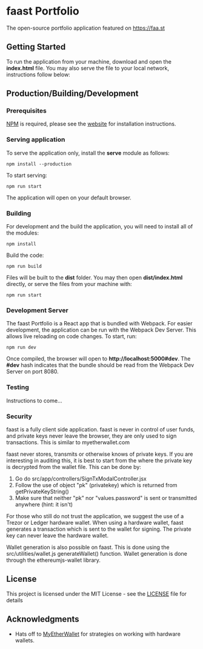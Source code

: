 # faast Portfolio

The open-source portfolio application featured on https://faa.st

## Getting Started

To run the application from your machine, download and open the **index.html** file.
You may also serve the file to your local network, instructions follow below:

## Production/Building/Development

### Prerequisites

[NPM](https://www.npmjs.com/) is required, please see the [website](https://docs.npmjs.com/getting-started/installing-node) for installation instructions.

### Serving application

To serve the application only, install the **serve** module as follows:
```
npm install --production
```

To start serving:
```
npm run start
```

The application will open on your default browser.

### Building

For development and the build the application, you will need to install all of the modules:
```
npm install
```

Build the code:
```
npm run build
```

Files will be built to the **dist** folder. You may then open **dist/index.html** directly, or serve the files from your machine with:
```
npm run start
```

### Development Server

The faast Portfolio is a React app that is bundled with Webpack. For easier development, the application can be run with the Webpack Dev Server. This allows live reloading on code changes. To start, run:
```
npm run dev
```

Once compiled, the browser will open to **http://localhost:5000#dev**. The **#dev** hash indicates that the bundle should be read from the Webpack Dev Server on port 8080.

### Testing

Instructions to come...

### Security

faast is a fully client side application. faast is never in control of user funds, and private keys never leave the browser, they are only used to sign transactions. This is similar to myetherwallet.com

faast never stores, transmits or otherwise knows of private keys. If you are interesting in auditing this, it is best to start from the where the private key is decrypted from the wallet file. This can be done by:
1. Go do src/app/controllers/SignTxModalController.jsx
2. Follow the use of object "pk" (privatekey) which is returned from getPrivateKeyString()
3. Make sure that neither "pk" nor "values.password" is sent or transmitted anywhere (hint: it isn't)

For those who still do not trust the application, we suggest the use of a Trezor or Ledger hardware wallet. When using a hardware wallet, faast generates a transaction which is sent to the wallet for signing. The private key can never leave the hardware wallet.

Wallet generation is also possible on faast. This is done using the src/utilities/wallet.js generateWallet() function. Wallet generation is done through the ethereumjs-wallet library.

## License

This project is licensed under the MIT License - see the [LICENSE](LICENSE) file for details

## Acknowledgments

* Hats off to [MyEtherWallet](https://www.myetherwallet.com/) for strategies on working with hardware wallets.
